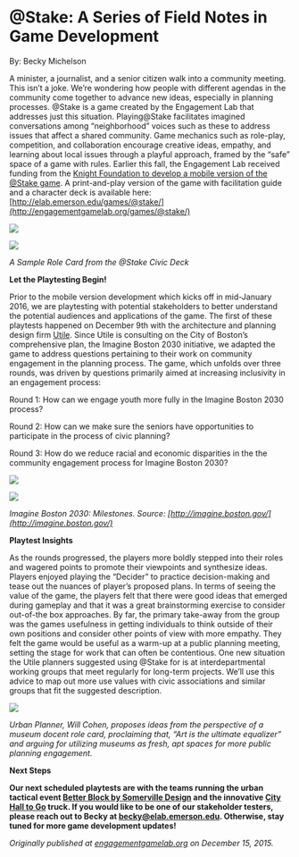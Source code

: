 # @Stake: A Series of Field Notes in Game Development

By: Becky Michelson

A minister, a journalist, and a senior citizen walk into a community meeting. This isn’t a joke. We’re wondering how people with different agendas in the community come together to advance new ideas, especially in planning processes. @Stake is a game created by the Engagement Lab that addresses just this situation. Playing@Stake facilitates imagined conversations among “neighborhood” voices such as these to address issues that affect a shared community. Game mechanics such as role-play, competition, and collaboration encourage creative ideas, empathy, and learning about local issues through a playful approach, framed by the “safe” space of a game with rules. Earlier this fall, the Engagement Lab received funding from the [Knight Foundation to develop a mobile version of the @Stake game](http://knightfoundation.org/grants/201551674/). A print-and-play version of the game with facilitation guide and a character deck is available here: [http://elab.emerson.edu/games/@stake/](http://engagementgamelab.org/games/@stake/)

![](https://res.cloudinary.com/engagement-lab-home/image/upload/v1/homepage-2.0/news/medium/0_7kQn_85L4SNoBufc.png)

![](https://res.cloudinary.com/engagement-lab-home/image/upload/v1/homepage-2.0/news/medium/0_TOm-AzIM1AHbcYe0.png)

_A Sample Role Card from the @Stake Civic Deck_

**Let the Playtesting Begin!**

Prior to the mobile version development which kicks off in mid-January 2016, we are playtesting with potential stakeholders to better understand the potential audiences and applications of the game. The first of these playtests happened on December 9th with the architecture and planning design firm [Utile](http://www.utiledesign.com/). Since Utile is consulting on the City of Boston’s comprehensive plan, the Imagine Boston 2030 initiative, we adapted the game to address questions pertaining to their work on community engagement in the planning process. The game, which unfolds over three rounds, was driven by questions primarily aimed at increasing inclusivity in an engagement process:

Round 1: How can we engage youth more fully in the Imagine Boston 2030 process?

Round 2: How can we make sure the seniors have opportunities to participate in the process of civic planning?

Round 3: How do we reduce racial and economic disparities in the the community engagement process for Imagine Boston 2030?

![](https://res.cloudinary.com/engagement-lab-home/image/upload/v1/homepage-2.0/news/medium/0_1cKRJW5la10J3Rb7.png)

![](https://res.cloudinary.com/engagement-lab-home/image/upload/v1/homepage-2.0/news/medium/0_Do04_oWgiGtIRS8K.png)

_Imagine Boston 2030: Milestones. Source: [http://imagine.boston.gov/](http://imagine.boston.gov/)_

**Playtest Insights**

As the rounds progressed, the players more boldly stepped into their roles and wagered points to promote their viewpoints and synthesize ideas. Players enjoyed playing the “Decider” to practice decision-making and tease out the nuances of player’s proposed plans. In terms of seeing the value of the game, the players felt that there were good ideas that emerged during gameplay and that it was a great brainstorming exercise to consider out-of-the box approaches. By far, the primary take-away from the group was the games usefulness in getting individuals to think outside of their own positions and consider other points of view with more empathy. They felt the game would be useful as a warm-up at a public planning meeting, setting the stage for work that can often be contentious. One new situation the Utile planners suggested using @Stake for is at interdepartmental working groups that meet regularly for long-term projects. We’ll use this advice to map out more use values with civic associations and similar groups that fit the suggested description.

![](https://res.cloudinary.com/engagement-lab-home/image/upload/v1/homepage-2.0/news/medium/0_VCOBdEpE8FL31zPn.jpg)

_Urban Planner, Will Cohen, proposes ideas from the perspective of a museum docent role card, proclaiming that, “Art is the ultimate equalizer” and arguing for utilizing museums as fresh, apt spaces for more public planning engagement._

**Next Steps**

**Our next scheduled playtests are with the teams running the urban tactical event [Better Block by Somerville Design](http://www.somervillebydesign.com/about/events/?event_id1=18) and the innovative [City Hall to Go](http://www.cityofboston.gov/cityhalltogo/) truck. If you would like to be one of our stakeholder testers, please reach out to Becky at [becky@elab.emerson.edu](mailto:becky@elab.emerson.edu). Otherwise, stay tuned for more game development updates!**

_Originally published at [engagementgamelab.org](http://engagementgamelab.org/blog/2015/12/stake-a-series-of-field-notes-in-game-development/) on December 15, 2015._
